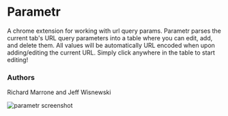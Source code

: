# Parametr
A chrome extension for working with url query params. Parametr parses the current tab's URL query parameters into a table where you can edit, add, and delete them. All values will be automatically URL encoded when upon adding/editing the current URL. Simply click anywhere in the table to start editing!

### Authors
Richard Marrone and Jeff Wisnewski


![parametr screenshot](https://github.com/RichardMarrone/parametr/assets/54189372/8e5618c6-3910-4769-a0f5-6a020333ab5b)
